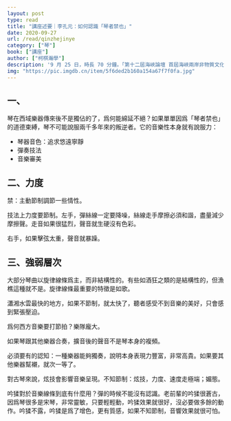 ```yaml
---
layout: post
type: read
title: "講座述要｜李孔元：如何認識「琴者禁也」"
date: 2020-09-27
url: /read/qinzhejinye
category: ["琴"]
book: ["講座"]
author: ["柯棋瀚學"]
description: '9 月 25 日，時長 70 分鐘。「第十二屆海峽論壇 首屆海峽兩岸非物質文化遺產古琴傳承和發展論壇」系列講座的一部分，近萬人收看直播。收穫頗豐。詳見 [推送](https://mp.weixin.qq.com/s/bDexfrziFu03e4ZBRrErLw)'
img: "https://pic.imgdb.cn/item/5f6ded2b160a154a67f7f0fa.jpg"
---
```


## 一、

琴在西域樂器傳來後不是獨佔的了，爲何能綿延不絕？如果單單因爲「琴者禁也」的道德束縛，琴不可能說服兩千多年來的叛逆者。它的音樂性本身就有說服力：

- 琴器音色：追求悠遠寧靜
- 彈奏技法
- 音樂審美

## 二、力度

禁：主動節制調節一些情性。

技法上力度要節制。左手，彈絲線一定要降噪，絲線走手摩擦必須和諧，盡量減少摩擦聲。走音如果很猛烈，聲音就生硬沒有色彩。

右手，如果擊弦太重，聲音就暴躁。

## 三、強弱層次

大部分琴曲以旋律線條爲主，而非結構性的。有些如<v>酒狂</v>之類的是結構性的，但<v>漁樵</v>這種就不是。旋律線條最重要的特徵是如歌。

<v>瀟湘水雲</v>最快的地方，如果不節制，就太快了，聽者感受不到音樂的美好，只會感到緊張壓迫。

爲何西方音樂要打節拍？樂隊龐大。

如果琴跟其他樂器合奏，擴音後的聲音不是琴本身的複頻。

必須要有的認知：一種樂器能夠獨奏，說明本身表現力豐富，非常高貴。如果要其他樂器幫襯，就次一等了。

對古琴來說，炫技會影響音樂呈現。不知節制：炫技，力度、速度走極端；媚態。

吟猱對於音樂線條到底有什麼用？彈的時候不能沒有認識。老前輩的吟猱很蒼古，因爲琴很多是宋琴，非常靈敏，只要輕輕動，吟猱效果就很好，沒必要做多餘的動作。吟猱不露，吟猱是爲了增色，更有質感，如果不知節制，音響效果就很可怕。
